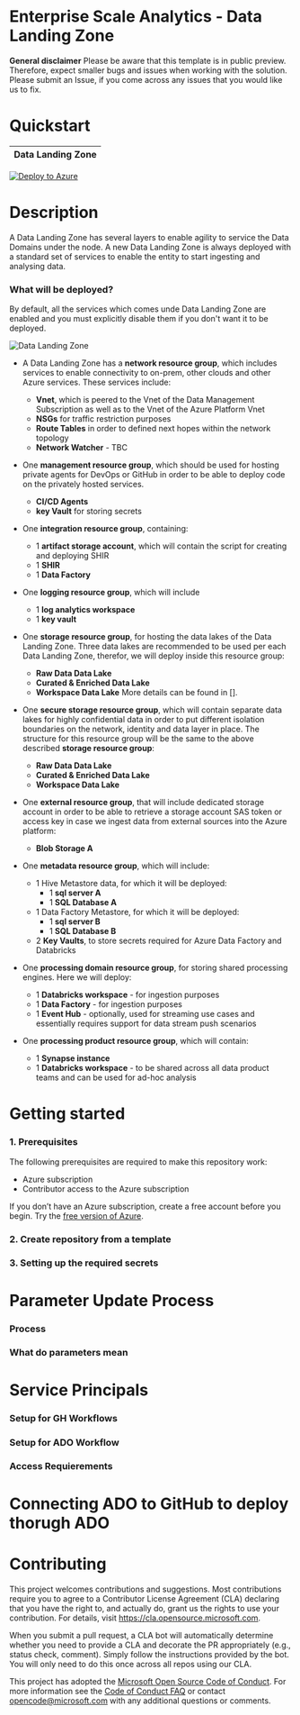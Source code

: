 # Enterprise Scale Analytics - Data Landing Zone

**General disclaimer** Please be aware that this template is in public preview. Therefore, expect smaller bugs and issues when working with the solution. Please submit an Issue, if you come across any issues that you would like us to fix.


# Quickstart

| Data Landing Zone |
|:--------------|
[![Deploy to Azure](https://aka.ms/deploytoazurebutton)](https%3A%2F%2Fraw.githubusercontent.com%2FAzure%2Fdata-node%2Fmain%2Fdocs%2Freference%2Fdeploy.dataNode.json)

# Description 
A Data Landing Zone has several layers to enable agility to service the Data Domains under the node. A new Data Landing Zone is always deployed with a standard set of services to enable the entity to start ingesting and analysing data.

### What will be deployed?

By default, all the services which comes unde Data Landing Zone are enabled and you must explicitly disable them if you don't want it to be deployed. 

![Data Landing Zone](./media/datalandingzone.png)

 - A Data Landing Zone has a **network resource group**, which includes services to enable connectivity to on-prem, other clouds and other Azure services. These services include: 
    - **Vnet**, which is peered to the Vnet of the Data Management Subscription as well as to the Vnet of the Azure Platform Vnet
    - **NSGs** for traffic restriction purposes
    - **Route Tables** in order to defined next hopes within the network topology
    - **Network Watcher** - TBC

- One **management resource group**, which should be used for hosting private agents for DevOps or GitHub in order to be able to deploy code on the privately hosted services. 
    - **CI/CD Agents** 
    - **key Vault** for storing secrets

- One **integration resource group**, containing: 
    - 1 **artifact storage account**, which will contain the script for creating and deploying SHIR
    - 1 **SHIR** 
    - 1 **Data Factory**

- One **logging resource group**, which will include
    - 1 **log analytics workspace**
    - 1 **key vault**

- One **storage resource group**, for hosting the data lakes of the Data Landing Zone. Three data lakes are recommended to be used per each Data Landing Zone, therefor, we will deploy inside this resource group: 
    - **Raw Data Data Lake**
    - **Curated & Enriched Data Lake**
    - **Workspace Data Lake**
    More details can be found in [].

- One **secure storage resource group**, which will contain separate data lakes for highly confidential data in order to put different isolation boundaries on the network, identity and data layer in place. The structure for this resource group will be the same to the above described **storage resource group**:
    - **Raw Data Data Lake**
    - **Curated & Enriched Data Lake**
    - **Workspace Data Lake**

- One **external resource group**, that will include dedicated storage account in order to be able to retrieve a storage account SAS token or access key in case we ingest data from external sources into the Azure platform: 
    - **Blob Storage A**

- One **metadata resource group**, which will include:
    - 1 Hive Metastore data, for which it will be deployed: 
        - 1 **sql server A** 
        - 1 **SQL Database A**
    - 1 Data Factory Metastore, for which it will be deployed:
        - 1 **sql server B** 
        - 1 **SQL Database B**
    - 2 **Key Vaults**, to store secrets required for Azure Data Factory and  Databricks

- One **processing domain resource group**, for storing shared processing engines. Here we will deploy:
   
    - 1 **Databricks workspace** - for ingestion purposes 
    - 1 **Data Factory** - for ingestion purposes
    - 1 **Event Hub** - optionally, used for streaming use cases and essentially requires support for data stream push scenarios
    

- One **processing product resource group**, which will contain:
    - 1 **Synapse instance**
    - 1 **Databricks workspace** - to be shared across all data product teams and can be used for ad-hoc analysis 


    
# Getting started

### 1. Prerequisites

The following prerequisites are required to make this repository work:
- Azure subscription
- Contributor access to the Azure subscription

If you don’t have an Azure subscription, create a free account before you begin. Try the [free version of Azure](https://azure.microsoft.com/en-in/free/).


### 2. Create repository from a template

### 3. Setting up the required secrets

# Parameter Update Process

### Process

### What do parameters mean

# Service Principals

### Setup for GH Workflows

### Setup for ADO Workflow

### Access Requierements

# Connecting ADO to GitHub to deploy thorugh ADO

# Contributing

This project welcomes contributions and suggestions.  Most contributions require you to agree to a
Contributor License Agreement (CLA) declaring that you have the right to, and actually do, grant us
the rights to use your contribution. For details, visit https://cla.opensource.microsoft.com.

When you submit a pull request, a CLA bot will automatically determine whether you need to provide
a CLA and decorate the PR appropriately (e.g., status check, comment). Simply follow the instructions
provided by the bot. You will only need to do this once across all repos using our CLA.

This project has adopted the [Microsoft Open Source Code of Conduct](https://opensource.microsoft.com/codeofconduct/).
For more information see the [Code of Conduct FAQ](https://opensource.microsoft.com/codeofconduct/faq/) or
contact [opencode@microsoft.com](mailto:opencode@microsoft.com) with any additional questions or comments.
